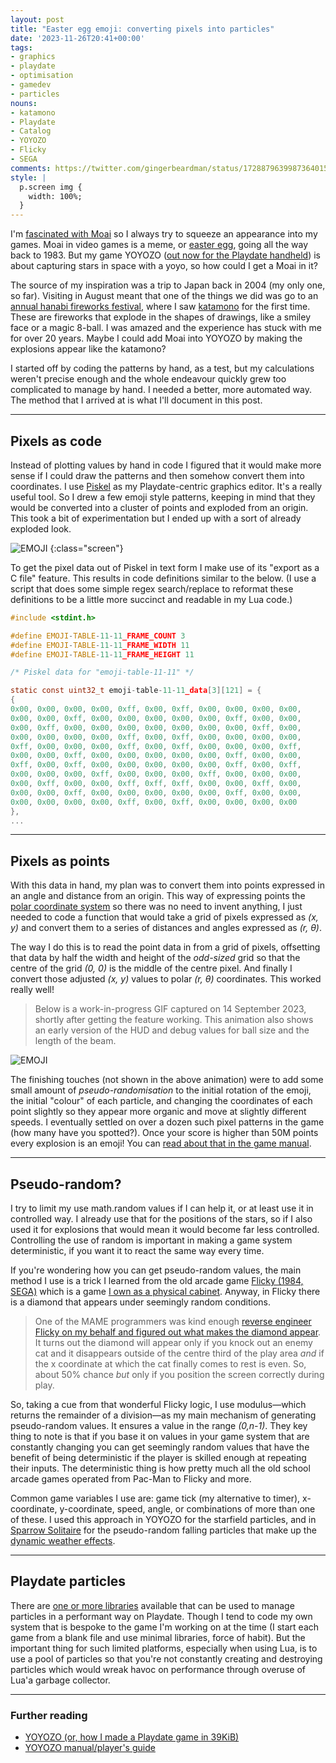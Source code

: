 ```yaml
---
layout: post
title: "Easter egg emoji: converting pixels into particles"
date: '2023-11-26T20:41+00:00'
tags:
- graphics
- playdate
- optimisation
- gamedev
- particles
nouns:
- katamono
- Playdate
- Catalog
- YOYOZO
- Flicky
- SEGA
comments: https://twitter.com/gingerbeardman/status/1728879639987364015
style: |
  p.screen img {
    width: 100%;
  }
---
```


I'm [fascinated with Moai](/2019/08/14/moai-games/) so I always try to squeeze an appearance into my games. Moai in video games is a meme, or [easter egg](https://en.wikipedia.org/wiki/Easter_egg_(media)), going all the way back to 1983. But my game YOYOZO ([out now for the Playdate handheld](https://play.date/games/yoyozo/)) is about capturing stars in space with a yoyo, so how could I get a Moai in it?

The source of my inspiration was a trip to Japan back in 2004 (my only one, so far). Visiting in August meant that one of the things we did was go to an [annual hanabi fireworks festival](https://www.japan-guide.com/e/e2267.html), where I saw [katamono](https://blog.gaijinpot.com/four-types-of-japanese-fireworks/) for the first time. These are fireworks that explode in the shapes of drawings, like a smiley face or a magic 8-ball. I was amazed and the experience has stuck with me for over 20 years. Maybe I could add Moai into YOYOZO by making the explosions appear like the katamono?

I started off by coding the patterns by hand, as a test, but my calculations weren't precise enough and the whole endeavour quickly grew too complicated to manage by hand. I needed a better, more automated way. The method that I arrived at is what I'll document in this post.

----

## Pixels as code

Instead of plotting values by hand in code I figured that it would make more sense if I could draw the patterns and then somehow convert them into coordinates. I use [Piskel](/2023/05/10/piskel-for-playdate/) as my Playdate-centric graphics editor. It's a really useful tool. So I drew a few emoji style patterns, keeping in mind that they would be converted into a cluster of points and exploded from an origin. This took a bit of experimentation but I ended up with a sort of already exploded look.

![EMOJI](https://cdn.gingerbeardman.com/images/posts/yoyozo-emoji.png#pixel)
{:class="screen"}

To get the pixel data out of Piskel in text form I make use of its "export as a C file" feature. This results in code definitions similar to the below. (I use a script that does some simple regex search/replace to reformat these definitions to be a little more succinct and readable in my Lua code.)

```c
#include <stdint.h>

#define EMOJI-TABLE-11-11_FRAME_COUNT 3
#define EMOJI-TABLE-11-11_FRAME_WIDTH 11
#define EMOJI-TABLE-11-11_FRAME_HEIGHT 11

/* Piskel data for "emoji-table-11-11" */

static const uint32_t emoji-table-11-11_data[3][121] = {
{
0x00, 0x00, 0x00, 0x00, 0xff, 0x00, 0xff, 0x00, 0x00, 0x00, 0x00, 
0x00, 0x00, 0xff, 0x00, 0x00, 0x00, 0x00, 0x00, 0xff, 0x00, 0x00, 
0x00, 0xff, 0x00, 0x00, 0x00, 0x00, 0x00, 0x00, 0x00, 0xff, 0x00, 
0x00, 0x00, 0x00, 0x00, 0xff, 0x00, 0xff, 0x00, 0x00, 0x00, 0x00, 
0xff, 0x00, 0x00, 0x00, 0xff, 0x00, 0xff, 0x00, 0x00, 0x00, 0xff, 
0x00, 0x00, 0xff, 0x00, 0x00, 0x00, 0x00, 0x00, 0xff, 0x00, 0x00, 
0xff, 0x00, 0xff, 0x00, 0x00, 0x00, 0x00, 0x00, 0xff, 0x00, 0xff, 
0x00, 0x00, 0x00, 0xff, 0x00, 0x00, 0x00, 0xff, 0x00, 0x00, 0x00, 
0x00, 0xff, 0x00, 0x00, 0xff, 0xff, 0xff, 0x00, 0x00, 0xff, 0x00, 
0x00, 0x00, 0xff, 0x00, 0x00, 0x00, 0x00, 0x00, 0xff, 0x00, 0x00, 
0x00, 0x00, 0x00, 0x00, 0xff, 0x00, 0xff, 0x00, 0x00, 0x00, 0x00
},
...
```

----

## Pixels as points

With this data in hand, my plan was to convert them into points expressed in an angle and distance from an origin. This way of expressing points the [polar coordinate system](https://en.wikipedia.org/wiki/Polar_coordinate_system) so there was no need to invent anything, I just needed to code a function that would take a grid of pixels expressed as *(x, y)* and convert them to a series of distances and angles expressed as *(r, θ)*.

The way I do this is to read the point data in from a grid of pixels, offsetting that data by half the width and height of the *odd-sized* grid so that the centre of the grid *(0, 0)* is the middle of the centre pixel. And finally I convert those adjusted *(x, y)* values to polar *(r, θ)* coordinates. This worked really well!

> Below is a work-in-progress GIF captured on 14 September 2023, shortly after getting the feature working. This animation also shows an early version of the HUD and debug values for ball size and the length of the beam.

![EMOJI](https://cdn.gingerbeardman.com/images/posts/yoyozo-emoji.gif#playdate)

The finishing touches (not shown in the above animation) were to add some small amount of *pseudo-randomisation* to the initial rotation of the emoji, the initial "colour" of each particle, and changing the coordinates of each point slightly so they appear more organic and move at slightly different speeds. I eventually settled on over a dozen such pixel patterns in the game (how many have you spotted?). Once your score is higher than 50M points every explosion is an emoji! You can [read about that in the game manual](https://play.date/games/yoyozo/#gameListingMoreInfo).

----

## Pseudo-random?

I try to limit my use math.random values if I can help it, or at least use it in controlled way. I already use that for the positions of the stars, so if I also used it for explosions that would mean it would become far less controlled. Controlling the use of random is important in making a game system deterministic, if you want it to react the same way every time. 

If you're wondering how you can get pseudo-random values, the main method I use is a trick I learned from the old arcade game [Flicky (1984, SEGA)](/2011/10/26/flicky-1984/) which is a game [I own as a physical cabinet](https://www.flicky1984.com/post/709058873877790720/just-a-quick-reminder-that-you-can-play-my-flicky). Anyway, in Flicky there is a diamond that appears under seemingly random conditions.

> One of the MAME programmers was kind enough [reverse engineer Flicky on my behalf and figured out what makes the diamond appear](https://www.flicky1984.com/post/54534135892/the-best-jewel-thief-in-the-world). It turns out the diamond will appear only if you knock out an enemy cat and it disappears outside of the centre third of the play area *and* if the x coordinate at which the cat finally comes to rest is even. So, about 50% chance *but* only if you position the screen correctly during play.

So, taking a cue from that wonderful Flicky logic, I use modulus—which returns the remainder of a division—as my main mechanism of generating pseudo-random values. It ensures a value in the range *(0,n-1)*. They key thing to note is that if you base it on values in your game system that are constantly changing you can get seemingly random values that have the benefit of being deterministic if the player is skilled enough at repeating their inputs. The deterministic thing is how pretty much all the old school arcade games operated from Pac-Man to Flicky and more.

Common game variables I use are: game tick (my alternative to timer), x-coordinate, y-coordinate, speed, angle, or combinations of more than one of these. I used this approach in YOYOZO for the starfield particles, and in [Sparrow Solitaire](/2023/04/13/sparrow-solitaire-for-playdate/) for the pseudo-random falling particles that make up the [dynamic weather effects](https://www.reddit.com/r/PlaydateConsole/comments/12vcrm6/dynamic_weather_effects_and_more_in_the_sparrow/).

----

## Playdate particles

There are [one or more libraries](https://github.com/PossiblyAxolotl/pdParticles) available that can be used to manage particles in a performant way on Playdate. Though I tend to code my own system that is bespoke to the game I'm working on at the time (I start each game from a blank file and use minimal libraries, force of habit). But the important thing for such limited platforms, especially when using Lua, is to use a pool of particles so that you're not constantly creating and destroying particles which would wreak havoc on performance through overuse of Lua'a garbage collector.

----

### Further reading

* [YOYOZO (or, how I made a Playdate game in 39KiB)](/2023/11/21/yoyozo-how-i-made-a-playdate-game-in-39kb/)
* [YOYOZO manual/player's guide](https://play.date/games/yoyozo/#gameListingMoreInfo)
